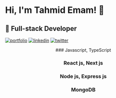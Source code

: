 
# Hi, I'm Tahmid Emam! 👋


## 🚀 Full-stack Developer


[![portfolio](https://img.shields.io/badge/my_portfolio-FFFF00?style=for-the-badge&logo=ko-fi&logoColor=black)](https://katherineoelsner.com/) [![linkedin](https://img.shields.io/badge/linkedin-0A66C2?style=for-the-badge&logo=linkedin&logoColor=white)](https://www.linkedin.com/) [![twitter](https://img.shields.io/badge/twitter-1DA1F2?style=for-the-badge&logo=twitter&logoColor=white)](https://twitter.com/)


<div style="text-align: center;">
  ###  Javascript, TypeScript

  ###  React js, Next js

  ###  Node js, Express js

  ###  MongoDB
</div>


